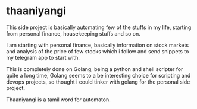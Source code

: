 # thaaniyangi

This side project is basically automating few of the stuffs in my life, starting from  personal finance, housekeeping stuffs and so on.

I am starting with personal finance, basically information on stock markets and analysis of the price of few stocks which i follow and send
snippets to my telegram app to start with.

This is completely done on Golang, being a python and shell scripter for quite a long time, Golang seems to a be interesting choice for scripting and devops projects, 
so thought i could tinker with golang for the personal side project.

Thaaniyangi is a tamil word for automaton.




